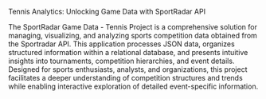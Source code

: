 Tennis Analytics: Unlocking Game Data with SportRadar API

The SportRadar Game Data - Tennis Project is a comprehensive solution for managing, visualizing, and analyzing sports competition data obtained from the Sportradar API. This application processes JSON data, organizes structured information within a relational database, and presents intuitive insights into tournaments, competition hierarchies, and event details. Designed for sports enthusiasts, analysts, and organizations, this project facilitates a deeper understanding of competition structures and trends while enabling interactive exploration of detailed event-specific information.
